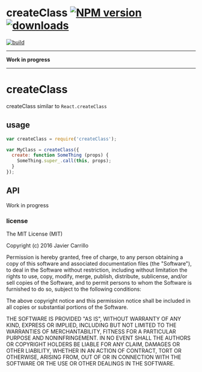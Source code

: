 # createClass [![NPM version][b-version]][x-npm] [![downloads][badge-downloads]][x-npm]

[![build][b-build]][x-travis]

---

**Work in progress**

---

# createClass

createClass similar to `React.createClass`

## usage

```js
var createClass = require('createClass');

var MyClass = createClass({
  create: function SomeThing (props) {
    SomeThing.super_.call(this, props);
  }
});
```

## API

Work in progress

### license

The MIT License (MIT)

Copyright (c) 2016 Javier Carrillo

Permission is hereby granted, free of charge, to any person obtaining a copy of this software and associated documentation files (the "Software"), to deal in the Software without restriction, including without limitation the rights to use, copy, modify, merge, publish, distribute, sublicense, and/or sell copies of the Software, and to permit persons to whom the Software is furnished to do so, subject to the following conditions:

The above copyright notice and this permission notice shall be included in all copies or substantial portions of the Software.

THE SOFTWARE IS PROVIDED "AS IS", WITHOUT WARRANTY OF ANY KIND, EXPRESS OR IMPLIED, INCLUDING BUT NOT LIMITED TO THE WARRANTIES OF MERCHANTABILITY, FITNESS FOR A PARTICULAR PURPOSE AND NONINFRINGEMENT. IN NO EVENT SHALL THE AUTHORS OR COPYRIGHT HOLDERS BE LIABLE FOR ANY CLAIM, DAMAGES OR OTHER LIABILITY, WHETHER IN AN ACTION OF CONTRACT, TORT OR OTHERWISE, ARISING FROM, OUT OF OR IN CONNECTION WITH THE SOFTWARE OR THE USE OR OTHER DEALINGS IN THE SOFTWARE.

<!-- links -->
[x-npm]: https://npmjs.com/createClass
[x-travis]: https://travis-ci.org/stringparser/createClass/builds

[b-build]: https://travis-ci.org/stringparser/createClass.svg?branch=master
[b-version]: http://img.shields.io/npm/v/createClass.svg?style=flat-square
[badge-downloads]: http://img.shields.io/npm/dm/createClass.svg?style=flat-square

